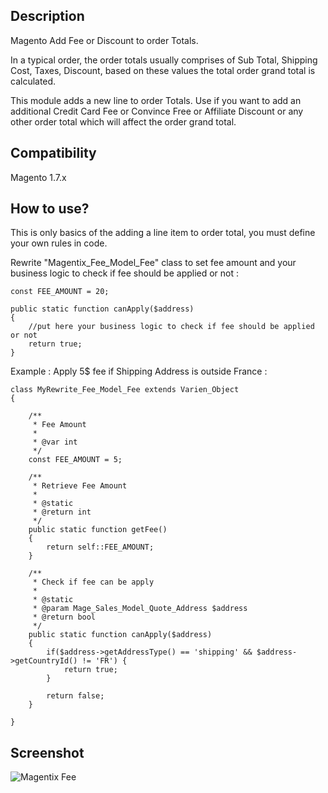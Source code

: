 Description
-----------

Magento Add Fee or Discount to order Totals.

In a typical order, the order totals usually comprises of Sub Total, Shipping Cost, Taxes, Discount, based on these values the total order grand total is calculated.

This module adds a new line to order Totals. Use if you want to add an additional Credit Card Fee or Convince Free or Affiliate Discount or any other order total which will affect the order grand total.



Compatibility
-------------

Magento 1.7.x



How to use?
-----------

This is only basics of the adding a line item to order total, you must define your own rules in code.

Rewrite "Magentix_Fee_Model_Fee" class to set fee amount and your business logic to check if fee should be applied or not :

```
const FEE_AMOUNT = 20;
```

```
public static function canApply($address)
{
    //put here your business logic to check if fee should be applied or not
    return true;
}
```

Example : Apply 5$ fee if Shipping Address is outside France :


```
class MyRewrite_Fee_Model_Fee extends Varien_Object
{

    /**
     * Fee Amount
     *
     * @var int
     */
    const FEE_AMOUNT = 5;

    /**
     * Retrieve Fee Amount
     *
     * @static
     * @return int
     */
    public static function getFee()
    {
        return self::FEE_AMOUNT;
    }

    /**
     * Check if fee can be apply
     *
     * @static
     * @param Mage_Sales_Model_Quote_Address $address
     * @return bool
     */
    public static function canApply($address)
    {
        if($address->getAddressType() == 'shipping' && $address->getCountryId() != 'FR') {
            return true;
        }

        return false;
    }

}

```


Screenshot
----------

![Magentix Fee](https://raw.github.com/magentix/Fee/master/screenshots/magento_fee.png "Magentix Fee")